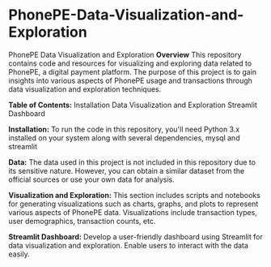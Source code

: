 # PhonePE-Data-Visualization-and-Exploration
PhonePE Data Visualization and Exploration
**Overview**
This repository contains code and resources for visualizing and exploring data related to PhonePE, a digital payment platform. The purpose of this project is to gain insights into various aspects of PhonePE usage and transactions through data visualization and exploration techniques.

**Table of Contents:**
Installation
Data
Visualization and Exploration
Streamlit Dashboard

**Installation:**
To run the code in this repository, you'll need Python 3.x installed on your system along with several dependencies, mysql and streamlit

**Data:**
The data used in this project is not included in this repository due to its sensitive nature. However, you can obtain a similar dataset from the official sources or use your own data for analysis.

**Visualization and Exploration:**
This section includes scripts and notebooks for generating visualizations such as charts, graphs, and plots to represent various aspects of PhonePE data. Visualizations include transaction types, user demographics, transaction counts, etc.

**Streamlit Dashboard:**
Develop a user-friendly dashboard using Streamlit for data visualization and exploration. Enable users to interact with the data easily.
